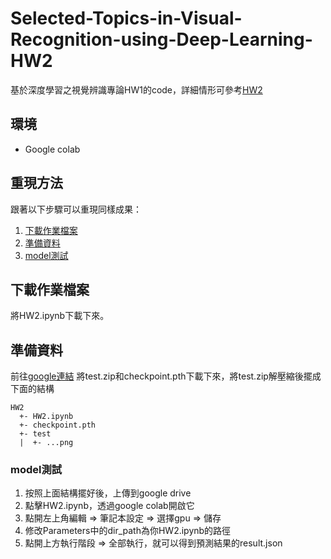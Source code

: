 # Selected-Topics-in-Visual-Recognition-using-Deep-Learning-HW2
基於深度學習之視覺辨識專論HW1的code，詳細情形可參考[HW2](https://github.com/nomiaro/Selected-Topics-in-Visual-Recognition-using-Deep-Learning/blob/main/HW2/HW2.pdf)

## 環境
- Google colab

## 重現方法
跟著以下步驟可以重現同樣成果：
1. [下載作業檔案](#下載作業檔案)
2. [準備資料](#準備資料)
3. [model測試](#model測試)

## 下載作業檔案
將HW2.ipynb下載下來。

## 準備資料
前往[google連結](https://drive.google.com/drive/folders/1P5rlaMDkdeJ8crg3TSnLs_IWgryoyv_N?usp=sharing)
將test.zip和checkpoint.pth下載下來，將test.zip解壓縮後擺成下面的結構
```
HW2
  +- HW2.ipynb
  +- checkpoint.pth
  +- test
  |  +- ...png
```

### model測試
1. 按照上面結構擺好後，上傳到google drive
2. 點擊HW2.ipynb，透過google colab開啟它
3. 點開左上角編輯 => 筆記本設定 => 選擇gpu => 儲存
4. 修改Parameters中的dir_path為你HW2.ipynb的路徑
5. 點開上方執行階段 => 全部執行，就可以得到預測結果的result.json
